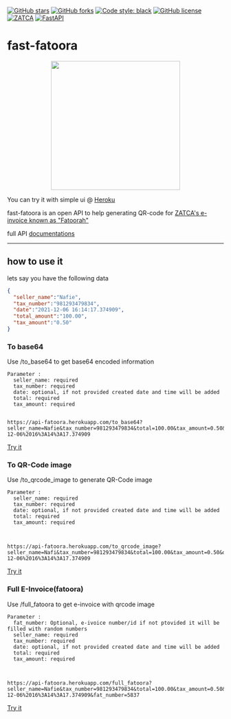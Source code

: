 [![GitHub stars](https://img.shields.io/github/stars/NafieAlhilaly/api-fatoora?style=for-the-badge&logo=appveyor)](https://github.com/NafieAlhilaly/api-fatoora/stargazers)
[![GitHub forks](https://img.shields.io/github/forks/NafieAlhilaly/api-fatoora?style=for-the-badge&logo=appveyor)](https://github.com/NafieAlhilaly/api-fatoora/network)
[![Code style: black](https://img.shields.io/badge/code%20style-black-000000.svg?style=for-the-badge&logo=appveyor)](https://github.com/psf/black)
[![GitHub license](https://img.shields.io/github/license/NafieAlhilaly/api-fatoora?style=for-the-badge&logo=appveyor)](https://github.com/NafieAlhilaly/api-fatoora/blob/main/LICENSE)
[![ZATCA](https://img.shields.io/badge/ZATCA-Fatoora-green?style=for-the-badge&logo=appveyor)](https://zatca.gov.sa/ar/E-Invoicing/Introduction/Pages/What-is-e-invoicing.aspx)
[![FastAPI](https://img.shields.io/badge/FastAPI-%E2%9D%A4%EF%B8%8F-brightgreen?style=for-the-badge&logo=appveyor)](https://fastapi.tiangolo.com/)


# fast-fatoora

<p align="center">
  <img align="center" src="https://github.com/NafieAlhilaly/fast-fatoora/blob/main/images/fast-fatooea-logo.jpeg" width=300/>
</p>

You can try it with simple ui @ [Heroku](https://api-fatoora.herokuapp.com/)


fast-fatoora is an open API to help generating QR-code for [ZATCA's e-invoice known as "Fatoorah"](https://zatca.gov.sa/en/E-Invoicing/Introduction/Pages/What-is-e-invoicing.aspx) 




full API [documentations](https://api-fatoora.herokuapp.com/docs) 


---------
## how to use it 

lets say you have the following data 
```json
{
  "seller_name":"Nafie",
  "tax_number":"981293479834",
  "date":"2021-12-06 16:14:17.374909",
  "total_amount":"100.00",
  "tax_amount":"0.50"
}
```

### To base64
Use /to_base64 to get base64 encoded information
```
Parameter :
  seller_name: required
  tax_number: required
  date: optional, if not provided created date and time will be added
  total: required
  tax_amount: required
  
  
https://api-fatoora.herokuapp.com/to_base64?seller_name=Nafie&tax_number=981293479834&total=100.00&tax_amount=0.50&date=2021-12-06%2016%3A14%3A17.374909
```
[Try it](https://api-fatoora.herokuapp.com/to_base64?seller_name=Nafie&tax_number=981293479834&total=100.00&tax_amount=0.50&date=2021-12-06%2016%3A14%3A17.374909)

### To QR-Code image
Use /to_qrcode_image to generate QR-Code image
```
Parameter :
  seller_name: required
  tax_number: required
  date: optional, if not provided created date and time will be added
  total: required
  tax_amount: required
  
  

https://api-fatoora.herokuapp.com/to_qrcode_image?seller_name=Nafi&tax_number=981293479834&total=100.00&tax_amount=0.50&date=2021-12-06%2016%3A14%3A17.374909
```
[Try it](https://api-fatoora.herokuapp.com/to_qrcode_image?seller_name=Nafi&tax_number=981293479834&total=100.00&tax_amount=0.50&date=2021-12-06%2016%3A14%3A17.374909
)

### Full E-Invoice(fatoora)
Use /full_fatoora to get e-invoice with qrcode image
```
Parameter :
  fat_number: Optional, e-ivoice number/id if not ptovided it will be filled with random numbers
  seller_name: required
  tax_number: required
  date: optional, if not provided created date and time will be added
  total: required
  tax_amount: required
  
  

https://api-fatoora.herokuapp.com/full_fatoora?seller_name=Nafie&tax_number=981293479834&total=100.00&tax_amount=0.50&date=2021-12-06%2016%3A14%3A17.374909&fat_number=5837

```
[Try it](https://api-fatoora.herokuapp.com/full_fatoora?seller_name=Nafie&tax_number=981293479834&total=100.00&tax_amount=0.50&date=2021-12-06%2016%3A14%3A17.374909&fat_number=5837
)

